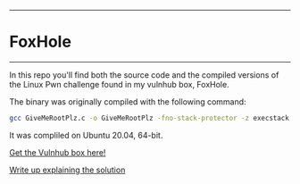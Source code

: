 -----
# FoxHole
-----

In this repo you'll find both the source code and the compiled versions of the Linux Pwn challenge found in my vulnhub box, FoxHole.

The binary was originally compiled with the following command:
```bash
gcc GiveMeRootPlz.c -o GiveMeRootPlz -fno-stack-protector -z execstack -m32
```

It was compliled on Ubuntu 20.04, 64-bit.

[Get the Vulnhub box here!](http://vulnhub.com/entry/foxhole-101,566/)

[Write up explaining the solution](https://purpl3f0xsec.tech/2020/10/02/Vulnhub_foxhole.html)
